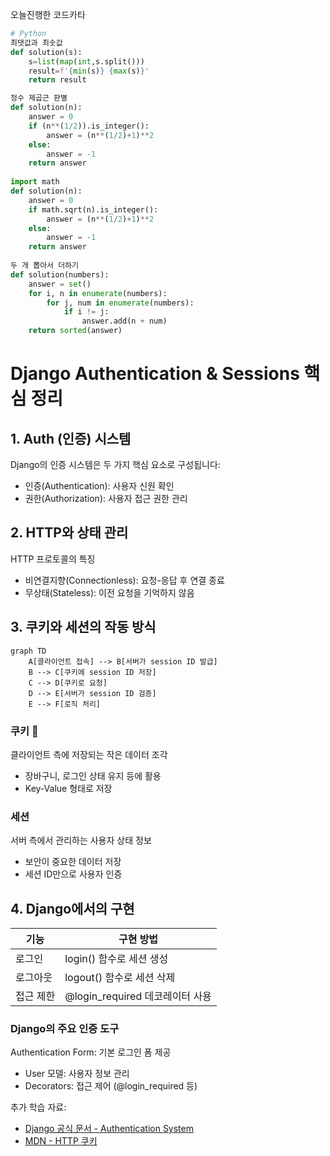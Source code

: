 오늘진행한 코드카타

```python
# Python
최댓값과 최솟값
def solution(s):
    s=list(map(int,s.split()))
    result=f'{min(s)} {max(s)}'
    return result

정수 제곱근 판별
def solution(n):
    answer = 0
    if (n**(1/2)).is_integer():
        answer = (n**(1/2)+1)**2
    else: 
        answer = -1
    return answer
    
import math
def solution(n):
    answer = 0
    if math.sqrt(n).is_integer():
        answer = (n**(1/2)+1)**2
    else: 
        answer = -1
    return answer
    
두 개 뽑아서 더하기
def solution(numbers):
    answer = set()
    for i, n in enumerate(numbers):
        for j, num in enumerate(numbers):
            if i != j:
                answer.add(n + num)
    return sorted(answer)
```

# Django Authentication & Sessions 핵심 정리

## 1. Auth (인증) 시스템

Django의 인증 시스템은 두 가지 핵심 요소로 구성됩니다:

- 인증(Authentication): 사용자 신원 확인
- 권한(Authorization): 사용자 접근 권한 관리

## 2. HTTP와 상태 관리

<aside>
HTTP 프로토콜의 특징

- 비연결지향(Connectionless): 요청-응답 후 연결 종료
- 무상태(Stateless): 이전 요청을 기억하지 않음
</aside>

## 3. 쿠키와 세션의 작동 방식

```mermaid
graph TD
    A[클라이언트 접속] --> B[서버가 session ID 발급]
    B --> C[쿠키에 session ID 저장]
    C --> D[쿠키로 요청]
    D --> E[서버가 session ID 검증]
    E --> F[로직 처리]
```

### 쿠키 🍪

<aside>

클라이언트 측에 저장되는 작은 데이터 조각

- 장바구니, 로그인 상태 유지 등에 활용
- Key-Value 형태로 저장
</aside>

### 세션

<aside>

서버 측에서 관리하는 사용자 상태 정보

- 보안이 중요한 데이터 저장
- 세션 ID만으로 사용자 인증
</aside>

## 4. Django에서의 구현

| 기능 | 구현 방법 |
| --- | --- |
| 로그인 | login() 함수로 세션 생성 |
| 로그아웃 | logout() 함수로 세션 삭제 |
| 접근 제한 | @login_required 데코레이터 사용 |

### Django의 주요 인증 도구

<aside>
Authentication Form: 기본 로그인 폼 제공

- User 모델: 사용자 정보 관리
- Decorators: 접근 제어 (@login_required 등)
</aside>

추가 학습 자료:

- [Django 공식 문서 - Authentication System](https://docs.djangoproject.com/en/stable/topics/auth/)
- [MDN - HTTP 쿠키](https://developer.mozilla.org/ko/docs/Web/HTTP/Cookies)